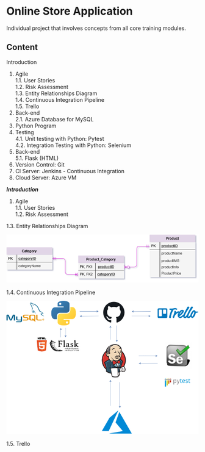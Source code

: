 # Online Store Application
Individual project that involves concepts from all core training modules.  
  
**Content**
-
Introduction  
1. Agile  
1.1. User Stories  
1.2. Risk Assessment  
1.3. Entity Relationships Diagram  
1.4. Continuous Integration Pipeline  
1.5. Trello  
2. Back-end  
2.1. Azure Database for MySQL  
3. Python Program  
4. Testing  
4.1. Unit testing with Python: Pytest  
4.2. Integration Testing with Python: Selenium  
5. Back-end  
5.1. Flask (HTML)  
6. Version Control: Git  
7. CI Server: Jenkins - Continuous Integration  
8. Cloud Server: Azure VM  


***Introduction***  
1. Agile  
1.1. User Stories  
1.2. Risk Assessment  

1.3. Entity Relationships Diagram  

![ERD](https://github.com/AlinaDenisaB/DevOpsRepo/blob/master/Documentation/ERD.png)  

1.4. Continuous Integration Pipeline  
  
![CI Pipeline](https://github.com/AlinaDenisaB/DevOpsRepo/blob/master/Documentation/CI_pipeline.png)  
  
1.5. Trello  
